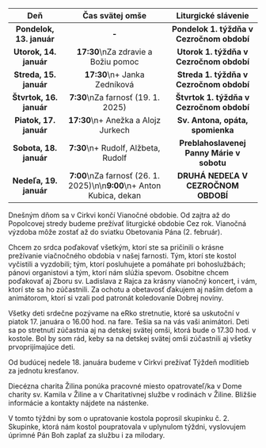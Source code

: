 <!-- title: "Informácie o omšiach - 12. - 19. január" -->
<!-- date: "2025-01-12" -->

<!-- table-setup wrapStyle=row; wrapOn=max-width:767px; wrapHideHeader=true -->
| Deň | Čas svätej omše | Liturgické slávenie |
| :---: | :---: | :---: |
| **Pondelok, 13. január** | **-** | **Pondelok 1. týždňa v Cezročnom období** |
| **Utorok, 14. január** | **17:30**\nZa zdravie a Božiu pomoc | **Utorok 1. týždňa v Cezročnom období** |
| **Streda, 15. január** | **17:30**\n+ Janka Zedníková | **Streda 1. týždňa v Cezročnom období** |
| **Štvrtok, 16. január** | **7:30**\nZa farnosť (19. 1. 2025) | **Štvrtok 1. týždňa v Cezročnom období** |
| **Piatok, 17. január** | **17:30**\n+ Anežka a Alojz Jurkech | **Sv. Antona, opáta, spomienka** |
| **Sobota, 18. január** | **7:30**\n+ Rudolf, Alžbeta, Rudolf | **Preblahoslavenej Panny Márie v sobotu** |
| **Nedeľa, 19. január** | **7:00**\nZa farnosť (26. 1. 2025)\n\n**9:00**\n+ Anton Kubica, dekan | **DRUHÁ NEDEĽA V CEZROČNOM OBDOBÍ** |


Dnešným dňom sa v Cirkvi končí Vianočné obdobie. Od zajtra až do Popolcovej stredy budeme prežívať liturgické obdobie Cez rok. Vianočná výzdoba môže zostať až do sviatku Obetovania Pána (2. február).

Chcem zo srdca poďakovať všetkým, ktorí ste sa pričinili o krásne prežívanie viačnočného obdobia v našej farnosti. Tým, ktorí ste kostol vyčistili a vyzdobili; tým, ktorí posluhujete a pomáhate pri bohoslužbách; pánovi organistovi a tým, ktorí nám slúžia spevom. Osobitne chcem poďakovať aj Zboru sv. Ladislava z Rajca za krásny vianočný koncert, i vám, ktorí ste sa ho zúčastnili. Za ochotu a obetavosť ďakujem aj naším deťom a animátorom, ktorí si vzali pod patronát koledovanie Dobrej noviny.

Všetky deti srdečne pozývame na eRko stretnutie, ktoré sa uskutoční v piatok 17. januára o 16.00 hod. na fare. Tešia sa na vás vaši animátori. Deti sa po stretnutí zúčastnia aj na detskej svätej omši, ktorá bude o 17.30 hod. v kostole. Bol by som rád, keby sa na detskej svätej omši zúčastnili aj všetky prvoprijímajúce deti.

Od budúcej nedele 18. januára budeme v Cirkvi prežívať Týždeň modlitieb za jednotu kresťanov.

Diecézna charita Žilina ponúka pracovné miesto opatrovateľ/ka v Dome charity sv. Kamila v Žiline a v Charitatívnej službe v rodinách v Žiline. Bližšie informácie a kontakty nájdete na nástenke.
 
V tomto týždni by som o upratovanie kostola poprosil skupinku č. 2. Skupinke, ktorá nám kostol poupratovala v uplynulom týždni, vyslovujem úprimné Pán Boh zaplať za službu i za milodary.

